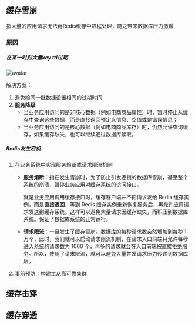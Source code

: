 ## 缓存雪崩

指大量的应用请求无法再Redis缓存中进程处理，随之带来数据库压力激增

### 原因

##### 在某一时刻大量key ttl过期

![avatar](https://static001.geekbang.org/resource/image/74/2e/74bb1aa4b2213e3ff29e2ee701e8f72e.jpg)

解决方案：

1. 避免给同一批数据设置相同的过期时间
2. **服务降级**
   * 当业务应用访问的是非核心数据（例如电商商品属性）时，暂时停止从缓存中查询这些数据，而是直接返回预定义信息、空值或是错误信息；
   * 当业务应用访问的是核心数据（例如电商商品库存）时，仍然允许查询缓存，如果缓存缺失，也可以继续通过数据库读取。

##### Redis发生宕机

1. 在业务系统中实现服务熔断或请求限流机制

   * **服务熔断**：指在发生雪崩时，为了防止引发连锁的数据库雪崩，甚至整个系统的崩溃，暂停业务应用对缓存系统的访问接口。

     就是业务应用调用缓存接口时，缓存客户端并不把请求发给 Redis 缓存实例，而是**直接返回**，等到 Redis 缓存实例重新恢复服务后，再允许应用请求发送到缓存系统。这样可以避免大量请求因缓存缺失，而积压到数据库系统。保证了数据库系统的正常运行。

   * **请求限流**：一旦发生了缓存雪崩，数据库的每秒请求数突然增加到每秒 1 万个，此时，我们就可以启动请求限流机制，在请求入口前端只允许每秒进入系统的请求数为 1000 个，再多的请求就会在入口前端被直接拒绝服务。所以，使用了请求限流，就可以避免大量并发请求压力传递到数据库层。

2. 事前预防：构建主从高可靠集群

## 缓存击穿



## 缓存穿透

